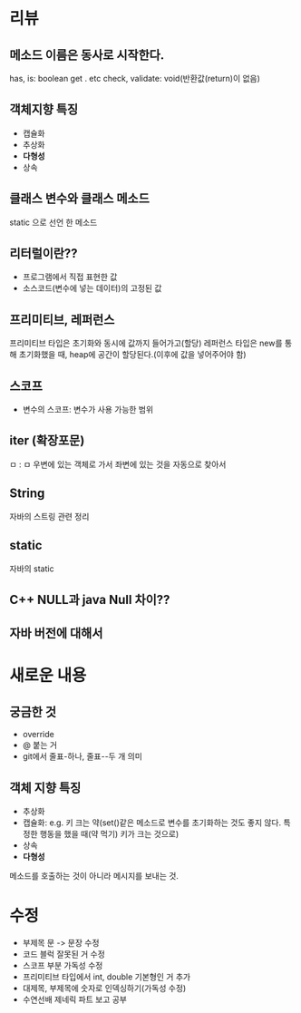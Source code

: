 # 리뷰

## 메소드 이름은 동사로 시작한다.
has, is: boolean
get . etc
check, validate: void(반환값(return)이 없음)

## 객체지향 특징
- 캡슐화
- 추상화
- **다형성**
- 상속

## 클래스 변수와 클래스 메소드
static 으로 선언 한 메소드

## 리터럴이란??
- 프로그램에서 직접 표현한 값
- 소스코드(변수에  넣는 데이터)의 고정된 값

## 프리미티브, 레퍼런스
프리미티브 타입은 초기화와 동시에 값까지 들어가고(할당) 레퍼런스 타입은 new를 통해 초기화했을 때, heap에 공간이 할당된다.(이후에 값을 넣어주어야 함)

## 스코프
- 변수의 스코프: 변수가 사용 가능한 범위

## iter (확장포문)
ㅁ : ㅁ
우변에 있는 객체로 가서 좌변에 있는 것을 자동으로 찾아서 

## String
자바의 스트링 관련 정리

## static
자바의 static

## C++ NULL과 java Null 차이??

## 자바 버전에 대해서

# 새로운 내용

## 궁금한 것
- override
- @ 붙는 거
- git에서 줄표-하나, 줄표--두 개 의미

## 객체 지향 특징
- 추상화
- 캡슐화: e.g. 키 크는 약(set()같은 메소드로 변수를 초기화하는 것도 좋지 않다. 특정한 행동을 했을 때(약 먹기) 키가 크는 것으로)
- 상속
- **다형성**

메소드를 호출하는 것이 아니라 메시지를 보내는 것.


# 수정
- 부제목 문 -> 문장 수정
- 코드 블럭 잘못된 거 수정
- 스코프 부분 가독성 수정
- 프리미티브 타입에서 int, double 기본형인 거 추가
- 대제목, 부제목에 숫자로 인덱싱하기(가독성 수정)
- 수연선배 제네릭 파트 보고 공부

